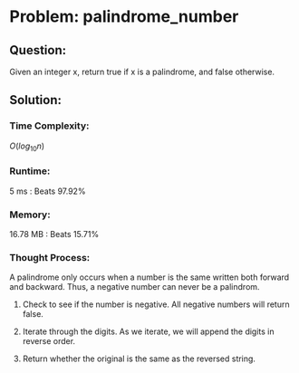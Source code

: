 # Problem: palindrome_number

## Question:

Given an integer x, return true if x is a palindrome, and false otherwise.


## Solution:

### Time Complexity: 

$O(log{_1}{_0}{n})$

### Runtime:

5 ms : Beats 97.92%

### Memory:

16.78 MB : Beats 15.71%

### Thought Process:

A palindrome only occurs when a number is the same written both forward and backward. Thus, a negative number can never be a palindrom.

1. Check to see if the number is negative. All negative numbers will return false.

2. Iterate through the digits. As we iterate, we will append the digits in reverse order.

3. Return whether the original is the same as the reversed string.

